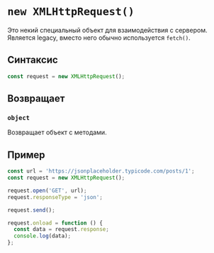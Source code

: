 # `new XMLHttpRequest()`

Это некий специальный объект для взаимодействия с сервером. Является legacy, вместо него обычно используется `fetch()`.

## Синтаксис

```js
const request = new XMLHttpRequest();
```

## Возвращает

### `object`

Возвращает объект с методами.

## Пример

```js
const url = 'https://jsonplaceholder.typicode.com/posts/1';
const request = new XMLHttpRequest();

request.open('GET', url);
request.responseType = 'json';

request.send();

request.onload = function () {
  const data = request.response;
  console.log(data);
};
```

